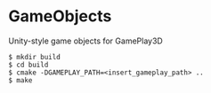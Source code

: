 # GameObjects

Unity-style game objects for GamePlay3D

```
$ mkdir build
$ cd build
$ cmake -DGAMEPLAY_PATH=<insert_gameplay_path> ..
$ make
```
